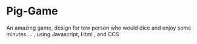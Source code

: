 # Pig-Game

An amazing game, design for tow person who would dice and enjoy some minutes ...
, using Javascript, Html , and CCS
